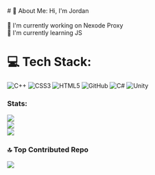 <html>
# 💫 About Me:
Hi, I'm Jordan<br><br>🔭 I'm currently working on Nexode Proxy<br>🌱 I'm currently learning JS


# 💻 Tech Stack:
![C++](https://img.shields.io/badge/c++-%2300599C.svg?style=for-the-badge&logo=c%2B%2B&logoColor=white) ![CSS3](https://img.shields.io/badge/css3-%231572B6.svg?style=for-the-badge&logo=css3&logoColor=white) ![HTML5](https://img.shields.io/badge/html5-%23E34F26.svg?style=for-the-badge&logo=html5&logoColor=white) ![GitHub](https://img.shields.io/badge/github-%23121011.svg?style=for-the-badge&logo=github&logoColor=white) ![C#](https://img.shields.io/badge/C-%2300485B.svg?style=for-the-badge&logo=tampermonkey&logoColor=white) ![Unity](https://img.shields.io/badge/unity-%23000000.svg?style=for-the-badge&logo=unity&logoColor=white) 


### Stats:
![](https://github-readme-stats.vercel.app/api?username=myrokoji&theme=transparent&hide_border=false&include_all_commits=false&count_private=false)<br/>
![](https://github-readme-streak-stats.herokuapp.com/?user=myrokoji&theme=transparent&hide_border=false)<br/>
![](https://github-readme-stats.vercel.app/api/top-langs/?username=myrokoji&theme=transparent&hide_border=false&include_all_commits=false&count_private=false&layout=compact)

### 🔝 Top Contributed Repo
![](https://github-contributor-stats.vercel.app/api?username=myrokoji&limit=5&theme=transparent&combine_all_yearly_contributions=true)



















  
</html>
